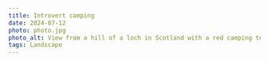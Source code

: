 ```yaml
---
title: Introvert camping
date: 2024-07-12
photo: photo.jpg
photo_alt: View from a hill of a loch in Scotland with a red camping tent setup down of the hill
tags: Landscape
---
```

